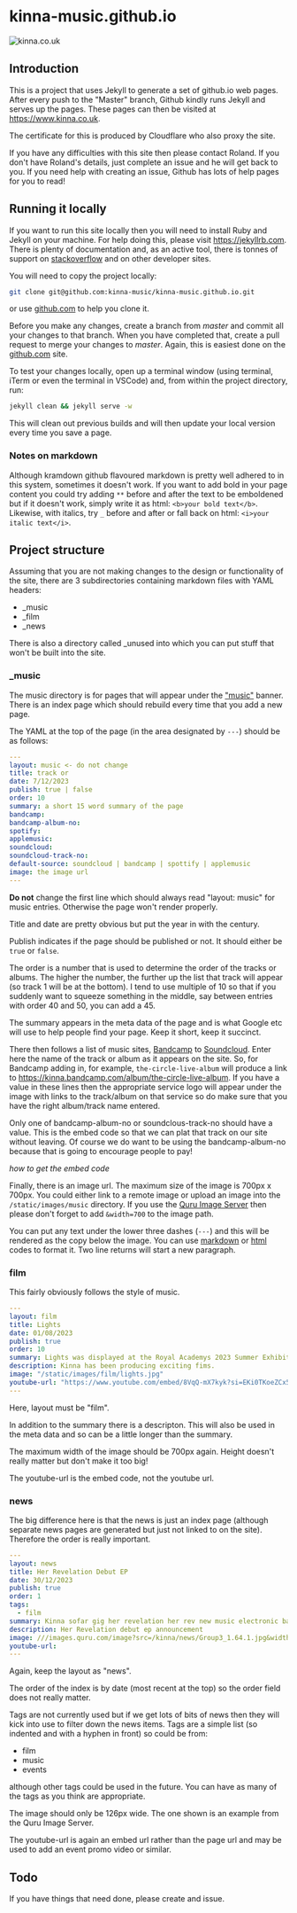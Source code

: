 # kinna-music.github.io

![kinna.co.uk](kinna.co.uk.png)

## Introduction

This is a project that uses Jekyll to generate a set of github.io web pages. After every push to the "Master" branch, Github kindly runs Jekyll and serves up the pages. These pages can then be visited at <https://www.kinna.co.uk>. 

The certificate for this is produced by Cloudflare who also proxy the site.

If you have any difficulties with this site then please contact Roland. If you don't have Roland's details, just complete an issue and he will get back to you. If you need help with creating an issue, Github has lots of help pages for you to read!

## Running it locally

If you want to run this site locally then you will need to install Ruby and Jekyll on your machine. For help doing this, please visit <https://jekyllrb.com>. There is plenty of documentation and, as an active tool, there is tonnes of support on [stackoverflow](https://www.stackoverfow.com) and on other developer sites.

You will need to copy the project locally:


``` bash
git clone git@github.com:kinna-music/kinna-music.github.io.git

```

or use [github.com](https://github.com/kinna-music/kinna-music.github.io) to help you clone it.

Before you make any changes, create a branch from _master_ and commit all your changes to that branch. When you have completed that, create a pull request to merge your changes to _master_. Again, this is easiest done on the [github.com](https://github.com/kinna-music/kinna-music.github.io) site.

To test your changes locally, open up a terminal window (using terminal, iTerm or even the terminal in VSCode) and, from within the project directory, run:

``` bash
jekyll clean && jekyll serve -w
```

This will clean out previous builds and will then update your local version every time you save a page.

### Notes on markdown

Although kramdown github flavoured markdown is pretty well adhered to in this system, sometimes it doesn't work. If you want to add bold in your page content you could try adding ```**``` before and after the text to be emboldened but if it doesn't work, simply write it as html: ```<b>your bold text</b>```. Likewise, with italics, try ```_``` before and after or fall back on html: ```<i>your italic text</i>```.

## Project structure

Assuming that you are not making changes to the design or functionality of the site, there are 3 subdirectories containing markdown files with YAML headers:

* _music
* _film
* _news

There is also a directory called _unused into which you can put stuff that won't be built into the site.

### _music

The music directory is for pages that will appear under the ["music"](https://kinna.co.uk/music) banner. There is an index page which should rebuild every time that you add a new page.

The YAML at the top of the page (in the area designated by ```---```) should be as follows:

``` yaml
---
layout: music <- do not change
title: track or 
date: 7/12/2023
publish: true | false
order: 10
summary: a short 15 word summary of the page
bandcamp: 
bandcamp-album-no: 
spotify:
applemusic: 
soundcloud:
soundcloud-track-no:
default-source: soundcloud | bandcamp | spottify | applemusic
image: the image url
---

```
**Do not** change the first line which should always read "layout: music" for music entries. Otherwise the page won't render properly.

Title and date are pretty obvious but put the year in with the century.

Publish indicates if the page should be published or not. It should either be ```true``` or ```false```.

The order is a number that is used to determine the order of the tracks or albums. The higher the number, the further up the list that track will appear (so track 1 will be at the bottom). I tend to use multiple of 10 so that if you suddenly want to squeeze something in the middle, say between entries with order 40 and 50, you can add a 45.

The summary appears in the meta data of the page and is what Google etc will use to help people find your page. Keep it short, keep it succinct.

There then follows a list of music sites, [Bandcamp](https://bandcamp.com) to [Soundcloud](https://soundcloud.com/kinnamusic). Enter here the name of the track or album as it appears on the site. So, for Bandcamp adding in, for example, ```the-circle-live-album``` will produce a link to <https://kinna.bandcamp.com/album/the-circle-live-album>. If you have a value in these lines then the appropriate service logo will appear under the image with links to the track/album on that service so do make sure that you have the right album/track name entered.

Only one of bandcamp-album-no or soundclous-track-no should have a value. This is the embed code so that we can plat that track on our site without leaving. Of course we do want to be using the bandcamp-album-no because that is going to encourage people to pay!

_how to get the embed code_

Finally, there is an image url. The maximum size of the image is 700px x 700px. You could either link to a remote image or upload an image into the ```/static/images/music``` directory. If you use the [Quru Image Server](https://images.quru.com/list/?path=/kinna) then please don't forget to add ```&width=700``` to the image path.

You can put any text under the lower three dashes (```---```) and this will be rendered as the copy below the image. You can use [markdown](https://www.markdownguide.org/) or [html](https://www.w3schools.com/html/html_intro.asp) codes to format it. Two line returns will start a new paragraph.

### film

This fairly obviously follows the style of music.

``` yaml
---
layout: film
title: Lights
date: 01/08/2023
publish: true
order: 10
summary: Lights was displayed at the Royal Academys 2023 Summer Exhibition and was chosen for the Under-35 Arts Club Award.
description: Kinna has been producing exciting fims.
image: "/static/images/film/lights.jpg"
youtube-url: "https://www.youtube.com/embed/8VqQ-mX7kyk?si=EKi0TKoeZCx5c2jZ"
---

```

Here, layout must be "film".

In addition to the summary there is a descripton. This will also be used in the meta data and so can be a little longer than the summary.

The maximum width of the image should be 700px again. Height doesn't really matter but don't make it too big!

The youtube-url is the embed code, not the youtube url.

### news

The big difference here is that the news is just an index page (although separate news pages are generated but just not linked to on the site). Therefore the order is really important.

``` yaml
---
layout: news
title: Her Revelation Debut EP
date: 30/12/2023
publish: true
order: 1
tags:
  - film
summary: Kinna sofar gig her revelation her rev new music electronic band singing debut ep new announcement release
description: Her Revelation debut ep announcement
image: ///images.quru.com/image?src=/kinna/news/Group3_1.64.1.jpg&width=126&right=0.93438&left=0.06875
youtube-url:
---

```

Again, keep the layout as "news".

The order of the index is by date (most recent at the top) so the order field does not really matter.

Tags are not currently used but if we get lots of bits of news then they will kick into use to filter down the news items. Tags are a simple list (so indented and with a hyphen in front) so could be from:

* film
* music
* events

although other tags could be used in the future. You can have as many of the tags as you think are appropriate.

The image should only be 126px wide. The one shown is an example from the Quru Image Server.

The youtube-url is again an embed url rather than the page url and may be used to add an event promo video or similar.

## Todo

If you have things that need done, please create and issue.







